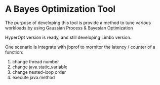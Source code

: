 # A Bayes Optimization Tool

The purpose of developing this tool is provide a method to tune various workloads by using Gaussian Process & Bayesian Optimization

HyperOpt version is ready, and still developing Limbo version.

One scenario is integrate with jbprof to mornitor the latency / counter of a function:
1. change thread number
2. change java.static_variable
3. change nested-loop order
4. execute java.method
